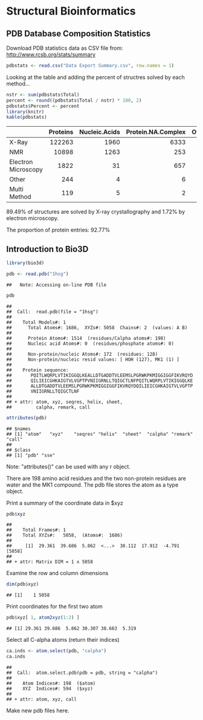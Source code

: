 Structural Bioinformatics
================

PDB Database Composition Statistics
-----------------------------------

Download PDB statistics data as CSV file from: <http://www.rcsb.org/stats/summary>

``` r
pdbstats <- read.csv("Data Export Summary.csv", row.names = 1)
```

Looking at the table and adding the percent of structres solved by each method...

``` r
nstr <- sum(pdbstats$Total)
percent <- round((pdbstats$Total / nstr) * 100, 2)
pdbstats$Percent <- percent
library(knitr)
kable(pdbstats)
```

|                     |  Proteins|  Nucleic.Acids|  Protein.NA.Complex|  Other|   Total|  Percent|
|---------------------|---------:|--------------:|-------------------:|------:|-------:|--------:|
| X-Ray               |    122263|           1960|                6333|     10|  130566|    89.49|
| NMR                 |     10898|           1263|                 253|      8|   12422|     8.51|
| Electron Microscopy |      1822|             31|                 657|      0|    2510|     1.72|
| Other               |       244|              4|                   6|     13|     267|     0.18|
| Multi Method        |       119|              5|                   2|      1|     127|     0.09|

89.49% of structures are solved by X-ray crystallography and 1.72% by electron microscopy.

The proportion of protein entries: 92.77%

Introduction to Bio3D
---------------------

``` r
library(bio3d)
```

``` r
pdb <- read.pdb("1hsg")
```

    ##   Note: Accessing on-line PDB file

``` r
pdb
```

    ## 
    ##  Call:  read.pdb(file = "1hsg")
    ## 
    ##    Total Models#: 1
    ##      Total Atoms#: 1686,  XYZs#: 5058  Chains#: 2  (values: A B)
    ## 
    ##      Protein Atoms#: 1514  (residues/Calpha atoms#: 198)
    ##      Nucleic acid Atoms#: 0  (residues/phosphate atoms#: 0)
    ## 
    ##      Non-protein/nucleic Atoms#: 172  (residues: 128)
    ##      Non-protein/nucleic resid values: [ HOH (127), MK1 (1) ]
    ## 
    ##    Protein sequence:
    ##       PQITLWQRPLVTIKIGGQLKEALLDTGADDTVLEEMSLPGRWKPKMIGGIGGFIKVRQYD
    ##       QILIEICGHKAIGTVLVGPTPVNIIGRNLLTQIGCTLNFPQITLWQRPLVTIKIGGQLKE
    ##       ALLDTGADDTVLEEMSLPGRWKPKMIGGIGGFIKVRQYDQILIEICGHKAIGTVLVGPTP
    ##       VNIIGRNLLTQIGCTLNF
    ## 
    ## + attr: atom, xyz, seqres, helix, sheet,
    ##         calpha, remark, call

``` r
attributes(pdb)
```

    ## $names
    ## [1] "atom"   "xyz"    "seqres" "helix"  "sheet"  "calpha" "remark" "call"  
    ## 
    ## $class
    ## [1] "pdb" "sse"

Note: "attributes()" can be used with any r object.

There are 198 amino acid residues and the two non-protein residues are water and the MK1 compound. The pdb file stores the atom as a type object.

Print a summary of the coordinate data in $xyz

``` r
pdb$xyz
```

    ## 
    ##    Total Frames#: 1
    ##    Total XYZs#:   5058,  (Atoms#:  1686)
    ## 
    ##     [1]  29.361  39.686  5.862  <...>  30.112  17.912  -4.791  [5058] 
    ## 
    ## + attr: Matrix DIM = 1 x 5058

Examine the row and column dimensions

``` r
dim(pdb$xyz)
```

    ## [1]    1 5058

Print coordinates for the first two atom

``` r
pdb$xyz[ 1, atom2xyz(1:2) ]
```

    ## [1] 29.361 39.686  5.862 30.307 38.663  5.319

Select all C-alpha atoms (return their indices)

``` r
ca.inds <- atom.select(pdb, "calpha")
ca.inds
```

    ## 
    ##  Call:  atom.select.pdb(pdb = pdb, string = "calpha")
    ## 
    ##    Atom Indices#: 198  ($atom)
    ##    XYZ  Indices#: 594  ($xyz)
    ## 
    ## + attr: atom, xyz, call

Make new pdb files here.
